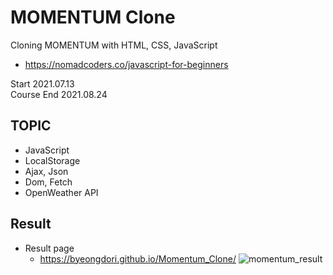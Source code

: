 # MOMENTUM Clone

Cloning MOMENTUM with HTML, CSS, JavaScript
- https://nomadcoders.co/javascript-for-beginners

Start 2021.07.13  
Course End 2021.08.24

## TOPIC
- JavaScript
- LocalStorage
- Ajax, Json
- Dom, Fetch
- OpenWeather API

## Result
- Result page
  - https://byeongdori.github.io/Momentum_Clone/
![momentum_result](https://user-images.githubusercontent.com/33740149/149489377-57c07de8-698a-4930-a8fc-a778bd0c3d93.png)
